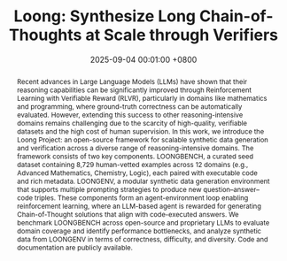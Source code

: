---
title:          "Loong: Synthesize Long Chain-of-Thoughts at Scale through Verifiers"
date:           2025-09-04 00:01:00 +0800
selected:       false
pub:            "LAW@NeurIPS"
pub_date:       "2025"

tldr: Synthetic long CoT data generation environment through verfiable rationale and high-quality seed datapoints across domains.

abstract: >-
    Recent advances in Large Language Models (LLMs) have shown that their reasoning
    capabilities can be significantly improved through Reinforcement Learning with
    Verifiable Reward (RLVR), particularly in domains like mathematics and programming,
    where ground-truth correctness can be automatically evaluated. However, extending
    this success to other reasoning-intensive domains remains challenging due to the
    scarcity of high-quality, verifiable datasets and the high cost of human supervision.
    In this work, we introduce the Loong Project: an open-source framework for scalable
    synthetic data generation and verification across a diverse range of reasoning-intensive
    domains.

    The framework consists of two key components. LOONGBENCH, a curated seed dataset
    containing 8,729 human-vetted examples across 12 domains (e.g., Advanced Mathematics,
    Chemistry, Logic), each paired with executable code and rich metadata. LOONGENV, a
    modular synthetic data generation environment that supports multiple prompting strategies
    to produce new question–answer–code triples. These components form an agent-environment
    loop enabling reinforcement learning, where an LLM-based agent is rewarded for generating
    Chain-of-Thought solutions that align with code-executed answers.

    We benchmark LOONGBENCH across open-source and proprietary LLMs to evaluate domain coverage
    and identify performance bottlenecks, and analyze synthetic data from LOONGENV in terms of
    correctness, difficulty, and diversity. Code and documentation are publicly available.

cover: 
authors:
  - Xingyue Huang*
  - Rishabh*
  - Gregor Franke*
  - Ziyi Yang*
  - Jiamu Bai‡
  - Weijie Bai
  - Jinhe Bi
  - Zifeng Ding
  - Yiqun Duan
  - Chengyu Fan
  - Wendong Fan
  - Xin Gao
  - Ruohao Guo
  - <b>Yuan He</b>
  - Zhuangzhuang He
  - Xianglong Hu
  - Neil Johnson
  - Bowen Li
  - Fangru Lin
  - Siyu Lin
  - Tong Liu
  - Yunpu Ma
  - Hao Shen
  - Hao Sun
  - Beibei Wang
  - Fangyijie Wang
  - Hao Wang
  - Haoran Wang
  - Yang Wang
  - Yifeng Wang
  - Zhaowei Wang
  - Ziyang Wang
  - Yifan Wu
  - Zikai Xiao
  - Chengxing Xie
  - Fan Yang
  - Junxiao Yang
  - Qianshuo Ye
  - Ziyu Ye
  - Guangtao Zeng
  - Yuwen Ebony Zhang
  - Zeyu Zhang
  - Zihao Zhu
  - Bernard Ghanem
  - Philip Torr
  - Guohao Li†

links:
  Preprint: https://arxiv.org/abs/2509.03059
---